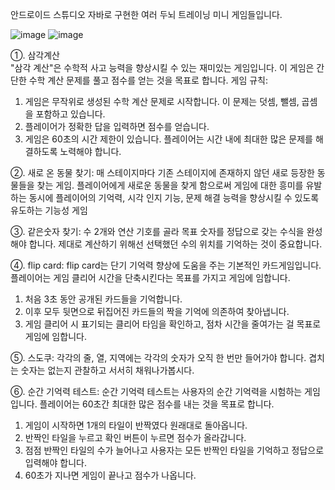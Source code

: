 안드로이드 스튜디오 자바로 구현한 여러 두뇌 트레이닝 미니 게임들입니다.


![image](https://github.com/gyun97/Android_Brain_Training_Games/assets/143414166/440b1f45-78bb-41cd-973b-8bd88139a4fa)
![image](https://github.com/gyun97/Android_Brain_Training_Games/assets/143414166/02fe369f-7995-4cb6-bbb6-00629165ec0f)

①. 삼각계산   
"삼각 계산"은 수학적 사고 능력을 향상시킬 수 있는 재미있는 게임입니다. 이 게임은 간단한 수학 계산 문제를 풀고 점수를 얻는 것을 목표로 합니다.
게임 규칙:
1. 게임은 무작위로 생성된 수학 계산 문제로 시작합니다. 이 문제는 덧셈, 뺄셈, 곱셈을 포함하고 있습니다.
2. 플레이어가 정확한 답을 입력하면 점수를 얻습니다.
3. 게임은 60초의 시간 제한이 있습니다. 플레이어는 시간 내에 최대한 많은 문제를 해결하도록 노력해야 합니다.



②. 새로 온 동물 찾기: 
매 스테이지마다 기존 스테이지에 존재하지 않던 새로 등장한 동물들을 찾는 게임. 플레이어에게 새로운 동물을 찾게 함으로써 게임에 대한 흥미를 유발하는 동시에 플레이어의 기억력, 시각 인지 기능, 문제 해결 능력을 향상시킬 수 있도록 유도하는 기능성 게임




③. 같은숫자 찾기: 
수 2개와 연산 기호를 골라 목표 숫자를 정답으로 갖는 수식을 완성해야 합니다. 제대로 계산하기 위해선 선택했던 수의 위치를 기억하는 것이 중요합니다.




④. flip card:
flip card는 단기 기억력 향상에 도움을 주는 기본적인 카드게임입니다. 플레이어는 게임 클리어 시간을 단축시킨다는 목표를 가지고 게임에 임합니다.
1. 처음 3초 동안 공개된 카드들을 기억합니다.
2. 이후 모두 뒷면으로 뒤집어진 카드들의 짝을 기억에 의존하여 찾아냅니다.
3. 게임 클리어 시 표기되는 클리어 타임을 확인하고, 점차 시간을 줄여가는 걸 목표로 게임에 임합니다.




⑤. 스도쿠:
각각의 줄, 열, 지역에는 각각의 숫자가 오직 한 번만 들어가야 합니다. 겹치는 숫자는 없는지 관찰하고 서서히 채워나가봅시다.




⑥. 순간 기억력 테스트:
순간 기억력 테스트는 사용자의 순간 기억력을 시험하는 게임입니다. 플레이어는 60초간 최대한 많은 점수를 내는 것을 목표로 합니다.

1. 게임이 시작하면 1개의 타일이 반짝였다 원래대로 돌아옵니다.
2. 반짝인 타일을 누르고 확인 버튼이 누르면 점수가 올라갑니다.
3. 점점 반짝인 타일의 수가 늘어나고 사용자는 모든 반짝인 타일을 기억하고 정답으로 입력해야 합니다.
4. 60초가 지나면 게임이 끝나고 점수가 나옵니다.
